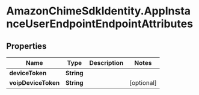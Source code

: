 # AmazonChimeSdkIdentity.AppInstanceUserEndpointEndpointAttributes

## Properties

Name | Type | Description | Notes
------------ | ------------- | ------------- | -------------
**deviceToken** | **String** |  | 
**voipDeviceToken** | **String** |  | [optional] 


